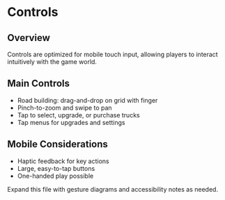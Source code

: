 # Controls

## Overview
Controls are optimized for mobile touch input, allowing players to interact intuitively with the game world.

## Main Controls
- Road building: drag-and-drop on grid with finger
- Pinch-to-zoom and swipe to pan
- Tap to select, upgrade, or purchase trucks
- Tap menus for upgrades and settings

## Mobile Considerations
- Haptic feedback for key actions
- Large, easy-to-tap buttons
- One-handed play possible

Expand this file with gesture diagrams and accessibility notes as needed. 